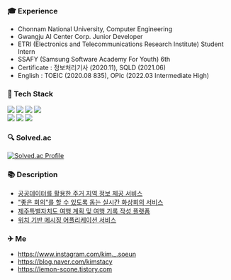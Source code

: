 ### 🎓 Experience
- Chonnam National University, Computer Engineering
- Gwangju AI Center Corp. Junior Developer
- ETRI (Electronics and Telecommunications Research Institute) Student Intern
- SSAFY (Samsung Software Academy For Youth) 6th
- Certificate : 정보처리기사 (2020.11), SQLD (2021.06)
- English : TOEIC (2020.08 835), OPIc (2022.03 Intermediate High)
   
### 🎨 Tech Stack
<div>
  <img src="https://img.shields.io/badge/java-EC6813?style=for-the-badge&logo=java&logoColor=white">
  <img src="https://img.shields.io/badge/spring-6DB33F?style=for-the-badge&logo=spring&logoColor=white"> 
  <img src="https://img.shields.io/badge/jpa-00B14F?style=for-the-badge&logo=spring&logoColor=white"> 
  <img src="https://img.shields.io/badge/mysql-028CF0?style=for-the-badge&logo=mysql&logoColor=white"> 
  <br>
  <img src="https://img.shields.io/badge/vue.js-4FC08D?style=for-the-badge&logo=vue.js&logoColor=white"> 
  <img src="https://img.shields.io/badge/vuetify-1867C0?style=for-the-badge&logo=vue.js&logoColor=white"> 
  <img src="https://img.shields.io/badge/bootstrap-7952B3?style=for-the-badge&logo=vue.js&logoColor=white"> 
</div>
   
### 🔍 Solved.ac
[![Solved.ac Profile](http://mazassumnida.wtf/api/v2/generate_badge?boj=kimstacy1996)](https://solved.ac/kimstacy1996/)

### 📚 Description
- [공공데이터를 활용한 주거 지역 정보 제공 서비스](https://github.com/soeunstacykim/happy-house)
- ["좋은 회의"를 할 수 있도록 돕는 실시간 화상회의 서비스](https://github.com/soeunstacykim/beyond-meeting)
- [제주특별자치도 여행 계획 및 여행 기록 작성 플랫폼](https://github.com/soeunstacykim/jeju-planning)
- [위치 기반 메시징 어플리케이션 서비스](https://github.com/soeunstacykim/maum-sasuham)

### ✈ Me
- https://www.instagram.com/kim._.soeun
- https://blog.naver.com/kimstacy
- https://lemon-scone.tistory.com
